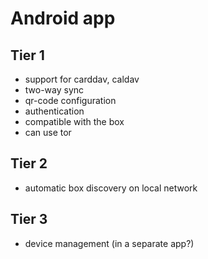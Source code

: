 Android app
===========

Tier 1
------
 * support for carddav, caldav
 * two-way sync
 * qr-code configuration
 * authentication
 * compatible with the box
 * can use tor

Tier 2
------
 * automatic box discovery on local network

Tier 3
------
 * device management (in a separate app?)
